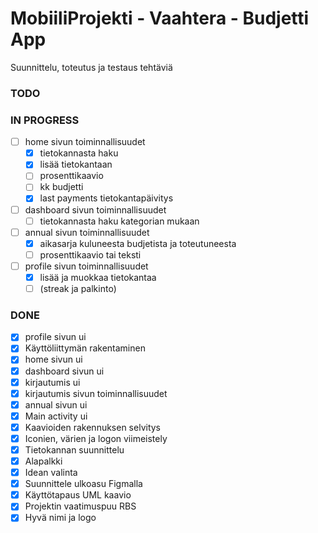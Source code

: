 # MobiiliProjekti - Vaahtera - Budjetti App
Suunnittelu, toteutus ja testaus tehtäviä  

### TODO 

### IN PROGRESS
* [ ] home sivun toiminnallisuudet  
   * [x] tietokannasta haku  
   * [x] lisää tietokantaan  
   * [ ] prosenttikaavio
   * [ ] kk budjetti
   * [x] last payments tietokantapäivitys
* [ ] dashboard sivun toiminnallisuudet  
   * [ ] tietokannasta haku kategorian mukaan  
* [ ] annual sivun toiminnallisuudet  
   * [x] aikasarja kuluneesta budjetista ja toteutuneesta  
   * [ ] prosenttikaavio tai teksti  
* [ ] profile sivun toiminnallisuudet  
   * [x] lisää ja muokkaa tietokantaa  
   * [ ] (streak ja palkinto)

### DONE
* [x] profile sivun ui  
* [x] Käyttöliittymän rakentaminen  
* [x] home sivun ui  
* [x] dashboard sivun ui 
* [x] kirjautumis ui  
* [x] kirjautumis sivun toiminnallisuudet  
* [x] annual sivun ui  
* [x] Main activity ui
* [x] Kaavioiden rakennuksen selvitys
* [x] Iconien, värien ja logon viimeistely
* [x] Tietokannan suunnittelu
* [x] Alapalkki  
* [x] Idean valinta  
* [x] Suunnittele ulkoasu Figmalla  
* [x] Käyttötapaus UML kaavio  
* [x] Projektin vaatimuspuu RBS  
* [x] Hyvä nimi ja logo  
